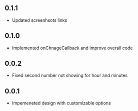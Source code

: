 ## 0.1.1

* Updated screenhsots links
## 0.1.0

* Implemented onChnageCallback and improve overall code

## 0.0.2

* Fixed second number not showing for hour and minutes
## 0.0.1

* Impemeneted design with customizable options
